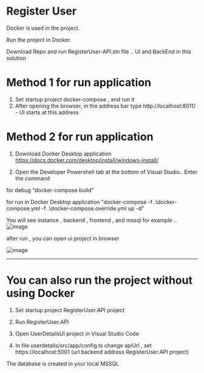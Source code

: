 # Register User

Docker is used in the project.

Run the project in Docker.

Download Repo and run RegisterUser-API.sln file ..  UI and BackEnd in this solution

# Method 1 for run application

1) Set startup project docker-compose , and run it 
2) After opening the browser, in the address bar type  http://localhost:8011/  - UI starts at this address
 
# Method 2 for run application
 
1) Download Docker Desktop application  https://docs.docker.com/desktop/install/windows-install/

2) Open the Developer Powershell tab at the bottom of Visual Studio.. Enter the command
 
 for debug
"docker-compose build"


for run in Docker Desktop application 
"docker-compose -f .\docker-compose.yml -f .\docker-compose.override.yml up -d"


You will see instance , backend , frontend , and mssql 
for example ..
![image](https://user-images.githubusercontent.com/46989769/229551315-5437592c-495d-41f1-97e9-59c57057d27b.png)


after run , you can open ui project in browser

![image](https://user-images.githubusercontent.com/46989769/229552051-55cc319a-e92f-4063-a1c7-00264cb0cc2e.png)

---------------------------------------------------------------

# You can also run the project without using Docker

1) Set startup project RegisterUser.API project

2) Run RegisterUser.API

3) Open UserDetailsUI  project in Visual Studio Code
 
4) In file userdetails/src/app/config.ts
   change apiUrl , set https://localhost:5001 (url backend address RegisterUser.API  project)
   
 The database is created in your local MSSQL
